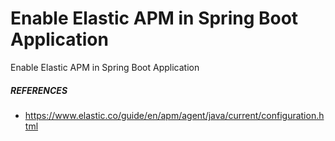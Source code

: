 # Enable Elastic APM in Spring Boot Application

Enable Elastic APM in Spring Boot Application

##### REFERENCES
- https://www.elastic.co/guide/en/apm/agent/java/current/configuration.html

